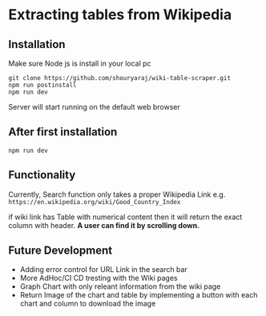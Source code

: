 
# Extracting tables from Wikipedia
## Installation
Make sure Node js is install in your local pc
```
git clone https://github.com/shouryaraj/wiki-table-scraper.git
npm run postinstall
npm run dev
```
Server will start running on the default web browser

## After first installation 
```
npm run dev 
```

## Functionality 
Currently, Search function only takes a proper Wikipedia Link e.g.
`https://en.wikipedia.org/wiki/Good_Country_Index` 

if wiki link has Table with numerical content then it will return the exact column with header. **A user can find it by scrolling down.**


## Future Development
+ Adding error control for URL Link in the search bar
+ More AdHoc/CI CD tresting with the Wiki pages
+ Graph Chart with only releant information from the wiki page
+ Return Image of the chart and table by implementing a button with each chart and column to download the image
